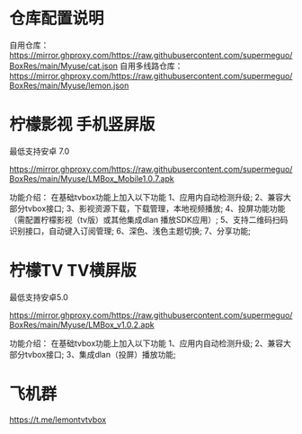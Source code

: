 # 仓库配置说明

自用仓库：https://mirror.ghproxy.com/https://raw.githubusercontent.com/supermeguo/BoxRes/main/Myuse/cat.json
自用多线路仓库：https://mirror.ghproxy.com/https://raw.githubusercontent.com/supermeguo/BoxRes/main/Myuse/lemon.json 

# 柠檬影视 手机竖屏版
最低支持安卓 7.0

https://mirror.ghproxy.com/https://raw.githubusercontent.com/supermeguo/BoxRes/main/Myuse/LMBox_Mobile1.0.7.apk

功能介绍：
在基础tvbox功能上加入以下功能
1、应用内自动检测升级;
2、兼容大部分tvbox接口;
3、影视资源下载，下载管理，本地视频播放;
4、投屏功能功能（需配置柠檬影视（tv版）或其他集成dlan 播放SDK应用）;
5、支持二维码扫码识别接口，自动键入订阅管理;
6、深色、浅色主题切换;
7、分享功能;

# 柠檬TV  TV横屏版
最低支持安卓5.0

https://mirror.ghproxy.com/https://raw.githubusercontent.com/supermeguo/BoxRes/main/Myuse/LMBox_v1.0.2.apk

功能介绍：
在基础tvbox功能上加入以下功能
1、应用内自动检测升级;
2、兼容大部分tvbox接口;
3、集成dlan（投屏）播放功能;

# 飞机群  
https://t.me/lemontvtvbox
